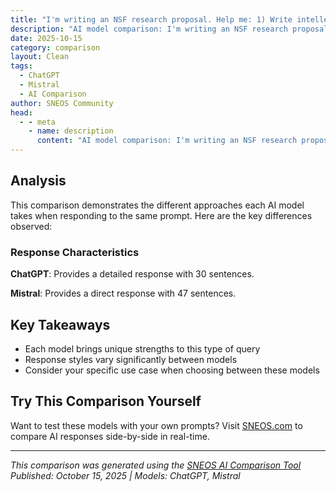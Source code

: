 ```yaml
---
title: "I'm writing an NSF research proposal. Help me: 1) Write intellectual merit section clearly explaining research goals and methods"
description: "AI model comparison: I'm writing an NSF research proposal. Help me: 1) Write intellectual merit section clearly explainin..."
date: 2025-10-15
category: comparison
layout: Clean
tags:
  - ChatGPT
  - Mistral
  - AI Comparison
author: SNEOS Community
head:
  - - meta
    - name: description
      content: "AI model comparison: I'm writing an NSF research proposal. Help me: 1) Write intellectual merit section clearly explaining research goals and..."
---
```


<ChatComparison
  title="I'm writing an NSF research proposal. Help me: 1) Write intellectual merit section clearly explaining research goals and methods"
  prompt="I'm writing an NSF research proposal. Help me: 1) Write intellectual merit section clearly explaining research goals and methods"
  :responses='{"ChatGPT": "Certainly! The Intellectual Merit section of an NSF research proposal should articulate the significance of your research, the innovative aspects of your approach, and the methods you will use to achieve your research goals. Below is a template you can customize based on your specific research topic and goals.\n\n---\n\n### Intellectual Merit\n\nIn this proposal, I aim to investigate [insert specific research question or problem], which addresses significant gaps in our understanding of [provide context for the research field, including the broader impacts]. The overarching goal of this research is to [state the research goals clearly, e.g., develop a theoretical framework, design a new method, explore a particular phenomenon, etc.], with an emphasis on [mention any specific aspects or applications relevant to your research area].\n\n#### Research Goals\n\nThe specific goals of this research are as follows:\n\n1. **[Goal 1: Clearly state the first goal]** - This goal will focus on [describe the focus, significance, and expected outcome of this goal].\n   \n2. **[Goal 2: Clearly state the second goal]** - Building on the first goal, this aspect will explore [describe what this aims to achieve and its relevance].\n\n3. **[Goal 3: (if applicable) Clearly state additional goals]** - This aims to [describe any further investigations or objectives].\n\nThe successful completion of these objectives will not only lead to [insert expected contributions to knowledge or application] but also advance our understanding of [relevant field or topic].\n\n#### Research Methods\n\nTo achieve these goals, I will employ a combination of advanced methodologies, including:\n\n1. **[Method 1: Describe the first method]** - This approach involves [outline the procedure, tools, or technologies involved in this method] and is particularly suited for [explain why this method is appropriate for your research goals].\n\n2. **[Method 2: Describe the second method]** - I will also utilize [explain the second method], which allows for [discuss advantages or unique aspects of this method].\n\n3. **[Collaborations/Interdisciplinary Approaches: Mention how you plan to incorporate other experts or fields, if applicable]** - Collaboration with [mention collaborators\u0027 names, institutions, or relevant expertise] will enhance the depth of this research by [explain how these collaborations will contribute, such as providing additional skills, perspectives, or resources].\n\n4. **[Data Collection and Analysis: Detail the process for gathering and analyzing data]** - My research will include [explain how data will be collected, what tools or software will be used, and how the analysis will be conducted].\n\n#### Significance and Innovation\n\nThis research is innovative because [explain what sets your approach apart or what new perspectives it introduces]. By tackling [the specific challenge mentioned earlier], I hope to [elaborate on the impact this research could have on the field or society].\n\nIn summary, this proposal outlines a rigorous and thoughtful approach to exploring [insert research question], and I anticipate that the results will contribute significantly to the field of [insert research field].\n\n---\n\nThis structure incorporates your research goals and methods clearly and provides a coherent narrative that demonstrates the intellectual merit of your proposed work. Make sure to fill in the placeholders with specifics from your research area. Tailor it as needed to fit the NSF guidelines and the unique characteristics of your research project. Good luck with your proposal!", "Mistral": "Certainly! The Intellectual Merit section of an NSF research proposal is crucial as it outlines the significance and potential impact of your research. Here\u2019s a structured approach to writing this section clearly and effectively:\n\n### Intellectual Merit\n\n#### Research Goals\n\nThe primary goal of this research is to [state the main objective of your research]. This objective is driven by the need to [explain the broader context or problem that your research addresses]. Specifically, our research aims to:\n\n1. **Goal 1**: [Describe the first specific goal of your research. For example, \u0022Develop a novel algorithm for XYZ.\u0022]\n2. **Goal 2**: [Describe the second specific goal. For example, \u0022Validate the algorithm through empirical studies.\u0022]\n3. **Goal 3**: [Describe the third specific goal. For example, \u0022Apply the algorithm to real-world datasets to demonstrate its practical utility.\u0022]\n\nThese goals are interconnected and collectively aim to advance the field of [your field of study] by providing new insights and methodologies that can be applied to [specific applications or broader implications].\n\n#### Research Methods\n\nTo achieve these goals, we will employ a multi-faceted approach that integrates [mention the key methodologies or approaches you will use, such as \u0022computational modeling, experimental validation, and data analysis\u0022]. The research will be conducted in several phases:\n\n1. **Phase 1: Literature Review and Hypothesis Formulation**\n   - **Objective**: Conduct a comprehensive review of existing literature to identify gaps and formulate hypotheses.\n   - **Methods**: Utilize databases such as [mention specific databases] to gather relevant studies. Perform a systematic review and meta-analysis to synthesize findings.\n\n2. **Phase 2: Algorithm Development**\n   - **Objective**: Develop a novel algorithm that addresses the identified gaps.\n   - **Methods**: Employ [specific techniques or tools, such as \u0022machine learning algorithms, statistical modeling, and optimization techniques\u0022]. Conduct simulations to test the algorithm\u0027s performance.\n\n3. **Phase 3: Empirical Validation**\n   - **Objective**: Validate the algorithm through empirical studies.\n   - **Methods**: Design and conduct experiments using [specific experimental setups or tools]. Collect and analyze data to assess the algorithm\u0027s accuracy and robustness.\n\n4. **Phase 4: Real-World Application**\n   - **Objective**: Apply the algorithm to real-world datasets to demonstrate its practical utility.\n   - **Methods**: Collaborate with [specific organizations or datasets] to obtain real-world data. Implement the algorithm and evaluate its performance in practical scenarios.\n\n5. **Phase 5: Dissemination and Outreach**\n   - **Objective**: Disseminate the findings to the scientific community and broader public.\n   - **Methods**: Publish results in peer-reviewed journals, present at conferences, and engage with stakeholders through workshops and seminars.\n\n#### Expected Outcomes\n\nThe expected outcomes of this research include:\n\n1. **New Knowledge**: Contributions to the theoretical understanding of [specific area of study].\n2. **Innovative Methodologies**: Development of new algorithms and techniques that can be applied to [specific applications].\n3. **Practical Applications**: Demonstration of the algorithm\u0027s utility in real-world scenarios, leading to potential improvements in [specific fields or industries].\n4. **Publications and Presentations**: Publication of findings in high-impact journals and presentations at international conferences.\n5. **Collaborations**: Establishment of collaborations with [specific organizations or researchers] to further advance the research.\n\nBy achieving these goals and employing these methods, our research will make significant contributions to the field of [your field of study], advancing both theoretical knowledge and practical applications.\n\n---\n\nThis structure ensures that your Intellectual Merit section is clear, concise, and effectively communicates the significance and methods of your research. Good luck with your proposal!"}' published-date="{DateTime.UtcNow:HH:mm}"
/>

## Analysis

This comparison demonstrates the different approaches each AI model takes when responding to the same prompt. Here are the key differences observed:

### Response Characteristics

**ChatGPT**: Provides a detailed response with 30 sentences. 

**Mistral**: Provides a direct response with 47 sentences. 

## Key Takeaways

- Each model brings unique strengths to this type of query
- Response styles vary significantly between models
- Consider your specific use case when choosing between these models

## Try This Comparison Yourself

Want to test these models with your own prompts? Visit [SNEOS.com](https://sneos.com) to compare AI responses side-by-side in real-time.

---

*This comparison was generated using the [SNEOS AI Comparison Tool](https://sneos.com)*
*Published: October 15, 2025 | Models: ChatGPT, Mistral*
